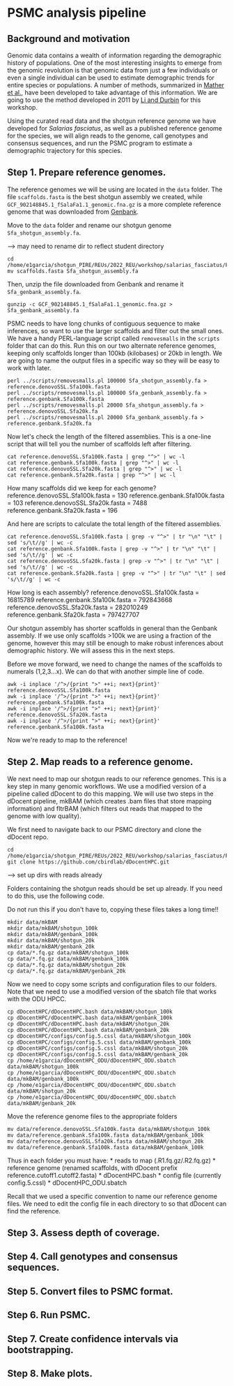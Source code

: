 # PSMC analysis pipeline
## Background and motivation
Genomic data contains a wealth of information regarding the demographic history of populations. One of the most interesting insights to emerge from the genomic revolution is that genomic data from just a few individuals or even a single individual can be used to estimate demographic trends for entire species or populations. A number of methods, summarized in [Mather et al.](https://doi.org/10.1002/ece3.5888), have been developed to take advantage of this information. We are going to use the method developed in 2011 by [Li and Durbin](https://doi.org/10.1038/nature10231) for this workshop.

Using the curated read data and the shotgun reference genome we have developed for *Salarias fasciatus*, as well as a published reference genome for the species, we will align reads to the genome, call genotypes and consensus sequences, and run the PSMC program to estimate a demographic trajectory for this species.
## Step 1. Prepare reference genomes.
The reference genomes we will be using are located in the `data` folder. The file `scaffolds.fasta` is the best shotgun assembly we created, while `GCF_902148845.1_fSalaFa1.1_genomic.fna.gz` is a more complete reference genome that was downloaded from [Genbank](https://www.ncbi.nlm.nih.gov/genome/7248?genome_assembly_id=609472).

Move to the `data` folder and rename our shotgun genome `Sfa_shotgun_assembly.fa`.

--> may need to rename dir to reflect student directory

```
cd /home/e1garcia/shotgun_PIRE/REUs/2022_REU/workshop/salarias_fasciatus/PSMC/data
mv scaffolds.fasta Sfa_shotgun_assembly.fa
```

Then, unzip the file downloaded from Genbank and rename it `Sfa_genbank_assembly.fa`.

```
gunzip -c GCF_902148845.1_fSalaFa1.1_genomic.fna.gz > Sfa_genbank_assembly.fa 
```

PSMC needs to have long chunks of contiguous sequence to make inferences, so want to use the larger scaffolds and filter out the small ones. We have a handy PERL-language script called `removesmalls` in the `scripts` folder that can do this. Run this on our two alternate reference genomes, keeping only scaffolds longer than 100kb (kilobases) or 20kb in length. We are going to name the output files in a specific way so they will be easy to work with later.

```
perl ../scripts/removesmalls.pl 100000 Sfa_shotgun_assembly.fa > reference.denovoSSL.Sfa100k.fasta
perl ../scripts/removesmalls.pl 100000 Sfa_genbank_assembly.fa > reference.genbank.Sfa100k.fasta
perl ../scripts/removesmalls.pl 20000 Sfa_shotgun_assembly.fa > reference.denovoSSL.Sfa20k.fa
perl ../scripts/removesmalls.pl 20000 Sfa_genbank_assembly.fa > reference.genbank.Sfa20k.fa
```

Now let's check the length of the filtered assemblies. This is a one-line script that will tell you the number of scaffolds left after filtering.

```
cat reference.denovoSSL.Sfa100k.fasta | grep "^>" | wc -l
cat reference.genbank.Sfa100k.fasta | grep "^>" | wc -l
cat reference.denovoSSL.Sfa20k.fasta | grep "^>" | wc -l
cat reference.genbank.Sfa20k.fasta | grep "^>" | wc -l
```

How many scaffolds did we keep for each genome?
reference.denovoSSL.Sfa100k.fasta = 130
reference.genbank.Sfa100k.fasta = 103
reference.denovoSSL.Sfa20k.fasta = 7488
reference.genbank.Sfa20k.fasta = 196

And here are scripts to calculate the total length of the filtered assemblies.

```
cat reference.denovoSSL.Sfa100k.fasta | grep -v "^>" | tr "\n" "\t" | sed 's/\t//g' | wc -c
cat reference.genbank.Sfa100k.fasta | grep -v "^>" | tr "\n" "\t" | sed 's/\t//g' | wc -c
cat reference.denovoSSL.Sfa20k.fasta | grep -v "^>" | tr "\n" "\t" | sed 's/\t//g' | wc -c
cat reference.genbank.Sfa20k.fasta | grep -v "^>" | tr "\n" "\t" | sed 's/\t//g' | wc -c
```

How long is each assembly?
reference.denovoSSL.Sfa100k.fasta = 16815789
reference.genbank.Sfa100k.fasta = 792843668
reference.denovoSSL.Sfa20k.fasta = 282010249
reference.genbank.Sfa20k.fasta = 797427707

Our shotgun assembly has shorter scaffolds in general than the Genbank assembly. If we use only scaffolds >100k we are using a fraction of the genome, however this may still be enough to make robust inferences about demographic history. We will assess this in the next steps.

Before we move forward, we need to change the names of the scaffolds to numerals (1,2,3...x). We can do that with another simple line of code.

```
awk -i inplace '/^>/{print ">" ++i; next}{print}' reference.denovoSSL.Sfa100k.fasta
awk -i inplace '/^>/{print ">" ++i; next}{print}' reference.genbank.Sfa100k.fasta
awk -i inplace '/^>/{print ">" ++i; next}{print}' reference.denovoSSL.Sfa20k.fasta
awk -i inplace '/^>/{print ">" ++i; next}{print}' reference.genbank.Sfa100k.fasta
```

Now we're ready to map to the reference!

## Step 2. Map reads to a reference genome.

We next need to map our shotgun reads to our reference genomes. This is a key step in many genomic workflows. We use a modified version of a pipeline called dDocent to do this mapping. We will use two steps in the dDocent pipeline, mkBAM (which creates .bam files that store mapping information) and fltrBAM (which filters out reads that mapped to the genome with low quality).

We first need to navigate back to our PSMC directory and clone the dDocent repo.

```
cd /home/e1garcia/shotgun_PIRE/REUs/2022_REU/workshop/salarias_fasciatus/PSMC
git clone https://github.com/cbirdlab/dDocentHPC.git
```

--> set up dirs with reads already

Folders containing the shotgun reads should be set up already. If you need to do this, use the following code. 

Do not run this if you don't have to, copying these files takes a long time!!

```
mkdir data/mkBAM
mkdir data/mkBAM/shotgun_100k
mkdir data/mkBAM/genbank_100k
mkdir data/mkBAM/shotgun_20k
mkdir data/mkBAM/genbank_20k
cp data/*.fq.gz data/mkBAM/shotgun_100k
cp data/*.fq.gz data/mkBAM/genbank_100k
cp data/*.fq.gz data/mkBAM/shotgun_20k
cp data/*.fq.gz data/mkBAM/genbank_20k
```

Now we need to copy some scripts and configuration files to our folders. Note that we need to use a modified version of the sbatch file that works with the ODU HPCC.

```
cp dDocentHPC/dDocentHPC.bash data/mkBAM/shotgun_100k
cp dDocentHPC/dDocentHPC.bash data/mkBAM/genbank_100k
cp dDocentHPC/dDocentHPC.bash data/mkBAM/shotgun_20k
cp dDocentHPC/dDocentHPC.bash data/mkBAM/genbank_20k
cp dDocentHPC/configs/config.5.cssl data/mkBAM/shotgun_100k
cp dDocentHPC/configs/config.5.cssl data/mkBAM/genbank_100k
cp dDocentHPC/configs/config.5.cssl data/mkBAM/shotgun_20k
cp dDocentHPC/configs/config.5.cssl data/mkBAM/genbank_20k
cp /home/e1garcia/dDocentHPC_ODU/dDocentHPC_ODU.sbatch data/mkBAM/shotgun_100k
cp /home/e1garcia/dDocentHPC_ODU/dDocentHPC_ODU.sbatch data/mkBAM/genbank_100k
cp /home/e1garcia/dDocentHPC_ODU/dDocentHPC_ODU.sbatch data/mkBAM/shotgun_20k
cp /home/e1garcia/dDocentHPC_ODU/dDocentHPC_ODU.sbatch data/mkBAM/genbank_20k
```

Move the reference genome files to the appropriate folders

```
mv data/reference.denovoSSL.Sfa100k.fasta data/mkBAM/shotgun_100k
mv data/reference.genbank.Sfa100k.fasta data/mkBAM/genbank_100k
mv data/reference.denovoSSL.Sfa20k.fasta data/mkBAM/shotgun_20k
mv data/reference.genbank.Sfa100k.fasta data/mkBAM/genbank_100k
```

Thus in each folder you must have: * reads to map (.R1.fq.gz/.R2.fq.gz) * reference genome (renamed scaffolds, with dDocent prefix reference.cutoff1.cutoff2.fasta) * dDocentHPC.bash * config file (currently config.5.cssl) * dDocentHPC_ODU.sbatch

Recall that we used a specific convention to name our reference genome files. We need to edit the config file in each directory to so that dDocent can find the reference.  

## Step 3. Assess depth of coverage.
## Step 4. Call genotypes and consensus sequences.
## Step 5. Convert files to PSMC format.
## Step 6. Run PSMC.
## Step 7. Create confidence intervals via bootstrapping.
## Step 8. Make plots.
